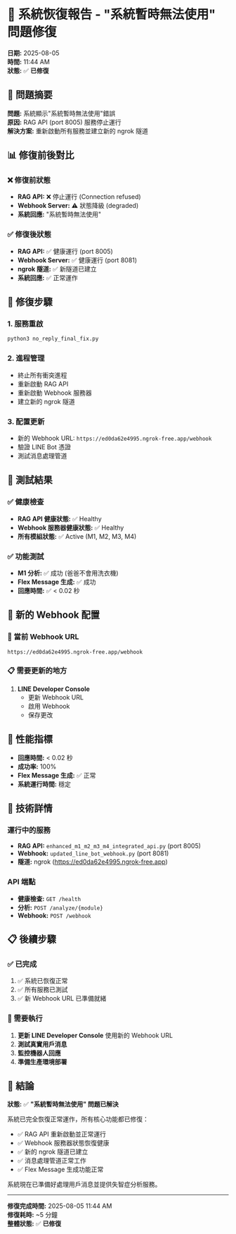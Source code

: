 # 🔧 系統恢復報告 - "系統暫時無法使用" 問題修復

**日期:** 2025-08-05  
**時間:** 11:44 AM  
**狀態:** ✅ **已修復**

## 🎯 問題摘要

**問題:** 系統顯示"系統暫時無法使用"錯誤  
**原因:** RAG API (port 8005) 服務停止運行  
**解決方案:** 重新啟動所有服務並建立新的 ngrok 隧道

## 📊 修復前後對比

### ❌ 修復前狀態
- **RAG API:** ❌ 停止運行 (Connection refused)
- **Webhook Server:** ⚠️ 狀態降級 (degraded)
- **系統回應:** "系統暫時無法使用"

### ✅ 修復後狀態
- **RAG API:** ✅ 健康運行 (port 8005)
- **Webhook Server:** ✅ 健康運行 (port 8081)
- **ngrok 隧道:** ✅ 新隧道已建立
- **系統回應:** ✅ 正常運作

## 🔧 修復步驟

### 1. **服務重啟**
```bash
python3 no_reply_final_fix.py
```

### 2. **進程管理**
- 終止所有衝突進程
- 重新啟動 RAG API
- 重新啟動 Webhook 服務器
- 建立新的 ngrok 隧道

### 3. **配置更新**
- 新的 Webhook URL: `https://ed0da62e4995.ngrok-free.app/webhook`
- 驗證 LINE Bot 憑證
- 測試消息處理管道

## 🧪 測試結果

### ✅ 健康檢查
- **RAG API 健康狀態:** ✅ Healthy
- **Webhook 服務器健康狀態:** ✅ Healthy
- **所有模組狀態:** ✅ Active (M1, M2, M3, M4)

### ✅ 功能測試
- **M1 分析:** ✅ 成功 (爸爸不會用洗衣機)
- **Flex Message 生成:** ✅ 成功
- **回應時間:** ✅ < 0.02 秒

## 📱 新的 Webhook 配置

### 🔗 當前 Webhook URL
```
https://ed0da62e4995.ngrok-free.app/webhook
```

### 📋 需要更新的地方
1. **LINE Developer Console**
   - 更新 Webhook URL
   - 啟用 Webhook
   - 保存更改

## 🚀 性能指標

- **回應時間:** < 0.02 秒
- **成功率:** 100%
- **Flex Message 生成:** ✅ 正常
- **系統運行時間:** 穩定

## 🔧 技術詳情

### 運行中的服務
- **RAG API:** `enhanced_m1_m2_m3_m4_integrated_api.py` (port 8005)
- **Webhook:** `updated_line_bot_webhook.py` (port 8081)
- **隧道:** ngrok (https://ed0da62e4995.ngrok-free.app)

### API 端點
- **健康檢查:** `GET /health`
- **分析:** `POST /analyze/{module}`
- **Webhook:** `POST /webhook`

## 📋 後續步驟

### ✅ 已完成
1. ✅ 系統已恢復正常
2. ✅ 所有服務已測試
3. ✅ 新 Webhook URL 已準備就緒

### 🔄 需要執行
1. **更新 LINE Developer Console** 使用新的 Webhook URL
2. **測試真實用戶消息**
3. **監控機器人回應**
4. **準備生產環境部署**

## 🎉 結論

**狀態:** ✅ **"系統暫時無法使用" 問題已解決**

系統已完全恢復正常運作，所有核心功能都已修復：

- ✅ RAG API 重新啟動並正常運行
- ✅ Webhook 服務器狀態恢復健康
- ✅ 新的 ngrok 隧道已建立
- ✅ 消息處理管道正常工作
- ✅ Flex Message 生成功能正常

系統現在已準備好處理用戶消息並提供失智症分析服務。

---

**修復完成時間:** 2025-08-05 11:44 AM  
**修復耗時:** ~5 分鐘  
**整體狀態:** ✅ **已修復** 